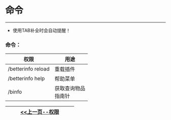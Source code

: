 # 命令

------

- 使用TAB补全时会自动提醒！

### 命令：

| 权限               | 用途                     |
| ------------------ | ------------------------ |
| /betterinfo reload | 重载插件                 |
| /betterinfo help   | 帮助菜单                 |
| /binfo             | 获取查询物品<br />指南针 |



| [<<上一页--权限](Betterinfo/permissions.md)<div style="width:200px"> |
| ------------------------------------------------------------ |